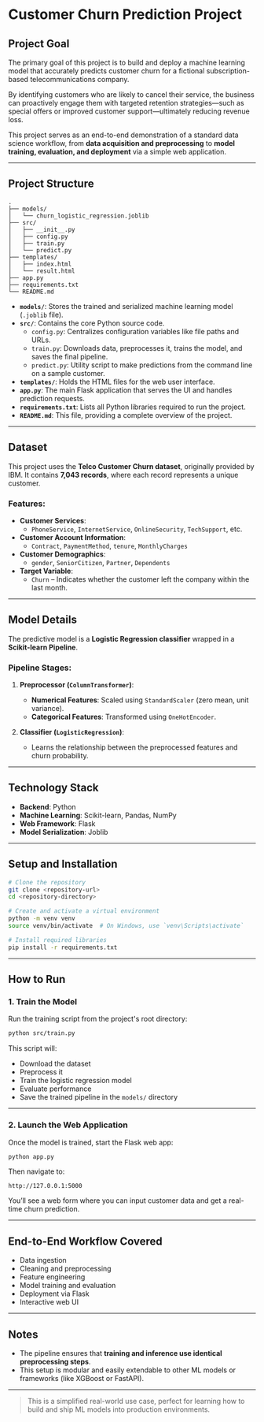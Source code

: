 # Customer Churn Prediction Project

## Project Goal

The primary goal of this project is to build and deploy a machine learning model that accurately predicts customer churn for a fictional subscription-based telecommunications company.

By identifying customers who are likely to cancel their service, the business can proactively engage them with targeted retention strategies—such as special offers or improved customer support—ultimately reducing revenue loss.

This project serves as an end-to-end demonstration of a standard data science workflow, from **data acquisition and preprocessing** to **model training, evaluation, and deployment** via a simple web application.

---

## Project Structure

```
.
├── models/
│   └── churn_logistic_regression.joblib
├── src/
│   ├── __init__.py
│   ├── config.py
│   ├── train.py
│   └── predict.py
├── templates/
│   ├── index.html
│   └── result.html
├── app.py
├── requirements.txt
└── README.md
```

- **`models/`**: Stores the trained and serialized machine learning model (`.joblib` file).
- **`src/`**: Contains the core Python source code.
  - `config.py`: Centralizes configuration variables like file paths and URLs.
  - `train.py`: Downloads data, preprocesses it, trains the model, and saves the final pipeline.
  - `predict.py`: Utility script to make predictions from the command line on a sample customer.
- **`templates/`**: Holds the HTML files for the web user interface.
- **`app.py`**: The main Flask application that serves the UI and handles prediction requests.
- **`requirements.txt`**: Lists all Python libraries required to run the project.
- **`README.md`**: This file, providing a complete overview of the project.

---

## Dataset

This project uses the **Telco Customer Churn dataset**, originally provided by IBM. It contains **7,043 records**, where each record represents a unique customer.

### Features:

- **Customer Services**: 
  - `PhoneService`, `InternetService`, `OnlineSecurity`, `TechSupport`, etc.
- **Customer Account Information**: 
  - `Contract`, `PaymentMethod`, `tenure`, `MonthlyCharges`
- **Customer Demographics**: 
  - `gender`, `SeniorCitizen`, `Partner`, `Dependents`
- **Target Variable**: 
  - `Churn` – Indicates whether the customer left the company within the last month.

---

## Model Details

The predictive model is a **Logistic Regression classifier** wrapped in a **Scikit-learn Pipeline**.

### Pipeline Stages:

1. **Preprocessor (`ColumnTransformer`)**:
   - **Numerical Features**: Scaled using `StandardScaler` (zero mean, unit variance).
   - **Categorical Features**: Transformed using `OneHotEncoder`.

2. **Classifier (`LogisticRegression`)**:
   - Learns the relationship between the preprocessed features and churn probability.

---

## Technology Stack

- **Backend**: Python
- **Machine Learning**: Scikit-learn, Pandas, NumPy
- **Web Framework**: Flask
- **Model Serialization**: Joblib

---

## Setup and Installation

```bash
# Clone the repository
git clone <repository-url>
cd <repository-directory>

# Create and activate a virtual environment
python -m venv venv
source venv/bin/activate  # On Windows, use `venv\Scripts\activate`

# Install required libraries
pip install -r requirements.txt
```

---

## How to Run

### 1. Train the Model

Run the training script from the project's root directory:

```bash
python src/train.py
```

This script will:
- Download the dataset
- Preprocess it
- Train the logistic regression model
- Evaluate performance
- Save the trained pipeline in the `models/` directory

---

### 2. Launch the Web Application

Once the model is trained, start the Flask web app:

```bash
python app.py
```

Then navigate to:

```
http://127.0.0.1:5000
```

You’ll see a web form where you can input customer data and get a real-time churn prediction.

---

## End-to-End Workflow Covered

- Data ingestion  
- Cleaning and preprocessing  
- Feature engineering  
- Model training and evaluation  
- Deployment via Flask  
- Interactive web UI

---

## Notes

- The pipeline ensures that **training and inference use identical preprocessing steps**.
- This setup is modular and easily extendable to other ML models or frameworks (like XGBoost or FastAPI).

---

> This is a simplified real-world use case, perfect for learning how to build and ship ML models into production environments.
